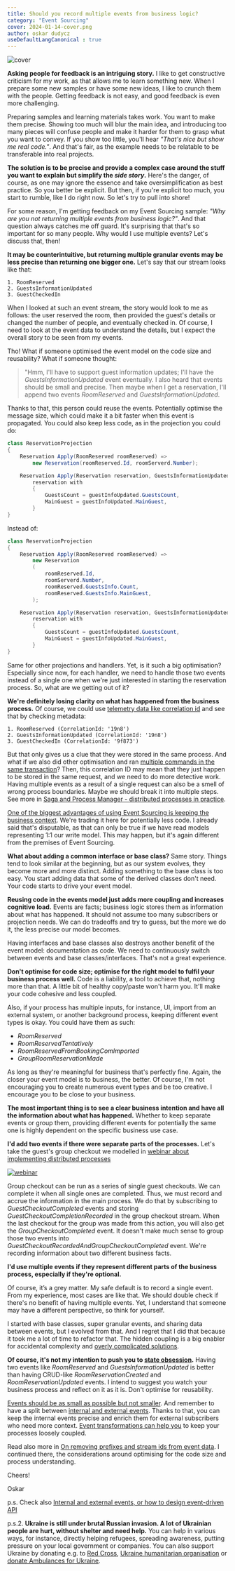 ```yaml
---
title: Should you record multiple events from business logic?
category: "Event Sourcing"
cover: 2024-01-14-cover.png
author: oskar dudycz
useDefaultLangCanonical : true
---
```


![cover](2024-01-14-cover.png)

**Asking people for feedback is an intriguing story.** I like to get constructive criticism for my work, as that allows me to learn something new. When I prepare some new samples or have some new ideas, I like to crunch them with the people. Getting feedback is not easy, and good feedback is even more challenging.

Preparing samples and learning materials takes work. You want to make them precise. Showing too much will blur the main idea, and introducing too many pieces will confuse people and make it harder for them to grasp what you want to convey. If you show too little, you'll hear _"That's nice but show me real code."_. And that's fair, as the example needs to be relatable to be transferable into real projects.

**The solution is to be precise and provide a complex case around the stuff you want to explain but simplify the _side story_.** Here's the danger, of course, as one may ignore the essence and take oversimplification as best practice. So you better be explicit. But then, if you're explicit too much, you start to rumble, like I do right now. So let's try to pull into shore!

For some reason, I'm getting feedback on my Event Sourcing sample: _"Why are you not returning multiple events from business logic?"_. And that question always catches me off guard. It's surprising that that's so important for so many people. Why would I use multiple events? Let's discuss that, then!

**It may be counterintuitive, but returning multiple granular events may be less precise than returning one bigger one.** Let's say that our stream looks like that:

```
1. RoomReserved
2. GuestsInformationUpdated
3. GuestCheckedIn
```

When I looked at such an event stream, the story would look to me as follows: the user reserved the room, then provided the guest's details or changed the number of people, and eventually checked in. Of course, I need to look at the event data to understand the details, but I expect the overall story to be seen from my events.

Tho! What if someone optimised the event model on the code size and reusability? What if someone thought:

> "Hmm, I'll have to support guest information updates; I'll have the _GuestsInformationUpdated_ event eventually. I also heard that events should be small and precise. Then maybe when I get a reservation, I'll append two events _RoomReserved_ and _GuestsInformationUpdated_. 

Thanks to that, this person could reuse the events. Potentially optimise the message size, which could make it a bit faster when this event is propagated. You could also keep less code, as in the projection you could do:

```csharp
class ReservationProjection
{
    Reservation Apply(RoomReserved roomReserved) =>
        new Reservation(roomReserved.Id, roomServerd.Number);

    Reservation Apply(Reservation reservation, GuestsInformationUpdated guestInfoUpdated) =>
        reservation with 
        {
            GuestsCount = guestInfoUpdated.GuestsCount,
            MainGuest = guestInfoUpdated.MainGuest,
        }
}
```

Instead of:

```csharp
class ReservationProjection
{
    Reservation Apply(RoomReserved roomReserved) =>
        new Reservation
        (
            roomReserved.Id, 
            roomServerd.Number,
            roomReserved.GuestsInfo.Count,
            roomReserved.GuestsInfo.MainGuest,
        );

    Reservation Apply(Reservation reservation, GuestsInformationUpdated guestInfoUpdated) =>
        reservation with 
        {
            GuestsCount = guestInfoUpdated.GuestsCount,
            MainGuest = guestInfoUpdated.MainGuest,
        }
}
```

Same for other projections and handlers. Yet, is it such a big optimisation? Especially since now, for each handler, we need to handle those two events instead of a single one when we're just interested in starting the reservation process. So, what are we getting out of it? 

**We're definitely losing clarity on what has happened from the business process.** Of course, we could use [telemetry data like correlation id](/pl/set_up_opentelemetry_wtih_event_sourcing_and_marten/) and see that by checking metadata:

```
1. RoomReserved (CorrelationId: '19n8')
2. GuestsInformationUpdated (CorrelationId: '19n8')
3. GuestCheckedIn (CorrelationId: '9f873')
```

But that only gives us a clue that they were stored in the same process. And what if we also did other optimisation and ran [multiple commands in the same transaction](/pl/simple_transactional_command_orchestration/)? Then, this correlation ID may mean that they just happen to be stored in the same request, and we need to do more detective work. Having multiple events as a result of a single request can also be a smell of wrong process boundaries. Maybe we should break it into multiple steps. See more in [Saga and Process Manager - distributed processes in practice](/en/saga_process_manager_distributed_transactions/).

[One of the biggest advantages of using Event Sourcing is keeping the business context](/pl/never_lose_data_with_event_sourcing/). We're trading it here for potentially less code. I already said that's disputable, as that can only be true if we have read models representing 1:1 our write model. This may happen, but it's again different from the premises of Event Sourcing.

**What about adding a common interface or base class?** Same story. Things tend to look similar at the beginning, but as our system evolves, they become more and more distinct. Adding something to the base class is too easy. You start adding data that some of the derived classes don't need. Your code starts to drive your event model. 

**Reusing code in the events model just adds more coupling and increases cognitive load.** Events are facts; business logic stores them as information about what has happened. It should not assume too many subscribers or projection needs. We can do tradeoffs and try to guess, but the more we do it, the less precise our model becomes. 

Having interfaces and base classes also destroys another benefit of the event model: documentation as code. We need to continuously switch between events and base classes/interfaces. That's not a great experience.

**Don't optimise for code size; optimise for the right model to fulfil your business process well.** Code is a liability, a tool to achieve that, nothing more than that. A little bit of healthy copy/paste won't harm you. It'll make your code cohesive and less coupled.

Also, if your process has multiple inputs, for instance, UI, import from an external system, or another background process, keeping different event types is okay. You could have them as such:
- _RoomReserved_
- _RoomReservedTentatively_
- _RoomReservedFromBookingComImported_
- _GroupRoomReservationMade_

As long as they're meaningful for business that's perfectly fine. Again, the closer your event model is to business, the better. Of course, I'm not encouraging you to create numerous event types and be too creative. I encourage you to be close to your business.

**The most important thing is to see a clear business intention and have all the information about what has happened.** Whether to keep separate events or group them, providing different events for potentially the same one is highly dependent on the specific business use case.

**I'd add two events if there were separate parts of the processes.** Let's take the guest's group checkout we modelled in [webinar about implementing distributed processes](https://www.architecture-weekly.com/p/webinar-3-implementing-distributed)

[![webinar](./2024-01-14-webinar.png)](https://www.architecture-weekly.com/p/webinar-3-implementing-distributed)

Group checkout can be run as a series of single guest checkouts. We can complete it when all single ones are completed. Thus, we must record and accrue the information in the main process. We do that by subscribing to _GuestCheckoutCompleted_ events and storing _GuestCheckoutCompletionRecorded_ in the group checkout stream. When the last checkout for the group was made from this action, you will also get the _GroupCheckoutCompleted_ event. It doesn't make much sense to group those two events into _GuestCheckoutRecordedAndGroupCheckoutCompleted_ event. We're recording information about two different business facts.

**I'd use multiple events if they represent different parts of the business process, especially if they're optional.**

Of course, it’s a grey matter. My safe default is to record a single event. From my experience, most cases are like that. We should double check if there's no benefit of having multiple events. Yet, I understand that someone may have a different perspective, so think for yourself.

I started with base classes, super granular events, and sharing data between events, but I evolved from that. And I regret that I did that because it took me a lot of time to refactor that. The hidden coupling is a big enabler for accidental complexity and [overly complicated solutions](/pl/how_to_solve_complicated_problems/).

**Of course, it's not my intention to push you to [state obsession](/en/state-obsession/).** Having two events like _RoomReserved_ and _GuestsInformationUpdated_ is better than having CRUD-like _RoomReservationCreated_ and _RoomReservationUpdated_ events. I intend to suggest you watch your business process and reflect on it as it is. Don't optimise for reusability.

[Events should be as small as possible but not smaller](/pl/events_should_be_as_small_as_possible/). And remember to have a split between [internal and external events](/pl/internal_external_events/). Thanks to that, you can keep the internal events precise and enrich them for external subscribers who need more context. [Event transformations can help you](/pl/event_transformations_and_loosely_coupling/) to keep your processes loosely coupled.

Read also more in [On removing prefixes and stream ids from event data](/en/on_putting_stream_id_in_event_data). I continued there, the considerations around optimising for the code size and process understanding.

Cheers!

Oskar

p.s. Check also [Internal and external events, or how to design event-driven API](/pl/internal_external_events/)

p.s.2. **Ukraine is still under brutal Russian invasion. A lot of Ukrainian people are hurt, without shelter and need help.** You can help in various ways, for instance, directly helping refugees, spreading awareness, putting pressure on your local government or companies. You can also support Ukraine by donating e.g. to [Red Cross](https://www.icrc.org/pl/donate/ukraine), [Ukraine humanitarian organisation](https://savelife.in.ua/pl/donate/) or [donate Ambulances for Ukraine](https://www.gofundme.com/f/help-to-save-the-lives-of-civilians-in-a-war-zone).
